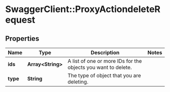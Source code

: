 # SwaggerClient::ProxyActiondeleteRequest

## Properties
Name | Type | Description | Notes
------------ | ------------- | ------------- | -------------
**ids** | **Array&lt;String&gt;** | A list of one or more IDs for the objects you want to delete.  | 
**type** | **String** | The type of object that you are deleting.  | 


